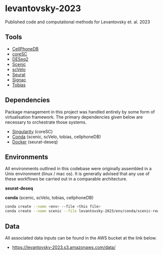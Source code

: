 # levantovsky-2023
Published code and computational methods for Levantovsky et. al. 2023

## Tools
- [CellPhoneDB](https://github.com/Teichlab/cellphonedb)
- [coreSC](https://github.com/ChoBioLab/coreSC)
- [DESeq2](https://github.com/mikelove/DESeq2)
- [Scenic](https://github.com/aertslab/SCENIC)
- [scVelo](https://github.com/theislab/scvelo)
- [Seurat](https://github.com/satijalab/seurat)
- [Signac](https://github.com/stuart-lab/signac)
- [Tobias](https://github.com/loosolab/TOBIAS)

## Dependencies
Package management in this project was handled entirely by some form of virtualisation framework. The primary dependencies given below are necessary to orchestrate those systems.

- [Singularity](https://docs.sylabs.io/guides/3.0/user-guide/installation.html) (coreSC)
- [Conda](https://docs.conda.io/en/latest/miniconda.html) (scenic, scVelo, tobias, cellphoneDB)
- [Docker](https://docs.docker.com/engine/install/) (seurat-deseq)

## Environments
All environments outlined in this codebase were originally assembled in a Unix environment (linux / mac os). It is generally advised that any use of these workflows be carried out in a comparable architecture.

**seurat-deseq**

**conda** (scenic, scVelo, tobias, cellphoneDB)

```sh
conda create --name <env> --file <this file>
conda create --name scenic --file levantovsky-2023/env/conda/scenic-reqs.txt
```

## Data
All associated data inputs can be found in the AWS bucket at the link below.

- https://levantovsky-2023.s3.amazonaws.com/data/


